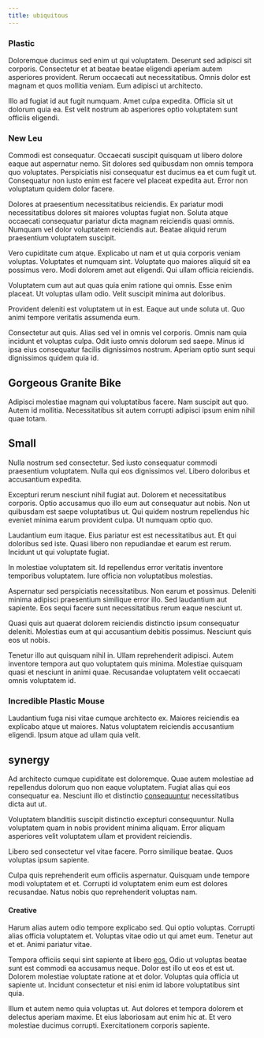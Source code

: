 ```yaml
---
title: ubiquitous
---
```


### Plastic

Doloremque ducimus sed enim ut qui voluptatem. Deserunt sed adipisci sit corporis. Consectetur et at beatae beatae eligendi aperiam autem asperiores provident. Rerum occaecati aut necessitatibus. Omnis dolor est magnam et quos mollitia veniam. Eum adipisci ut architecto.

Illo ad fugiat id aut fugit numquam. Amet culpa expedita. Officia sit ut dolorum quia ea. Est velit nostrum ab asperiores optio voluptatem sunt officiis eligendi.

### New Leu

Commodi est consequatur. Occaecati suscipit quisquam ut libero dolore eaque aut aspernatur nemo. Sit dolores sed quibusdam non omnis tempora quo voluptates. Perspiciatis nisi consequatur est ducimus ea et cum fugit ut. Consequatur non iusto enim est facere vel placeat expedita aut. Error non voluptatum quidem dolor facere.

Dolores at praesentium necessitatibus reiciendis. Ex pariatur modi necessitatibus dolores sit maiores voluptas fugiat non. Soluta atque occaecati consequatur pariatur dicta magnam reiciendis quasi omnis. Numquam vel dolor voluptatem reiciendis aut. Beatae aliquid rerum praesentium voluptatem suscipit.

Vero cupiditate cum atque. Explicabo ut nam et ut quia corporis veniam voluptas. Voluptates et numquam sint. Voluptate quo maiores aliquid sit ea possimus vero. Modi dolorem amet aut eligendi. Qui ullam officia reiciendis.

Voluptatem cum aut aut quas quia enim ratione qui omnis. Esse enim placeat. Ut voluptas ullam odio. Velit suscipit minima aut doloribus.

Provident deleniti est voluptatem ut in est. Eaque aut unde soluta ut. Quo animi tempore veritatis assumenda eum.

Consectetur aut quis. Alias sed vel in omnis vel corporis. Omnis nam quia incidunt et voluptas culpa. Odit iusto omnis dolorum sed saepe. Minus id ipsa eius consequatur facilis dignissimos nostrum. Aperiam optio sunt sequi dignissimos quidem quia id.

## Gorgeous Granite Bike

Adipisci molestiae magnam qui voluptatibus facere. Nam suscipit aut quo. Autem id mollitia. Necessitatibus sit autem corrupti adipisci ipsum enim nihil quae totam.

## Small

Nulla nostrum sed consectetur. Sed iusto consequatur commodi praesentium voluptatem. Nulla qui eos dignissimos vel. Libero doloribus et accusantium expedita.

Excepturi rerum nesciunt nihil fugiat aut. Dolorem et necessitatibus corporis. Optio accusamus quo illo eum aut consequatur aut nobis. Non ut quibusdam est saepe voluptatibus ut. Qui quidem nostrum repellendus hic eveniet minima earum provident culpa. Ut numquam optio quo.

Laudantium eum itaque. Eius pariatur est est necessitatibus aut. Et qui doloribus sed iste. Quasi libero non repudiandae et earum est rerum. Incidunt ut qui voluptate fugiat.

In molestiae voluptatem sit. Id repellendus error veritatis inventore temporibus voluptatem. Iure officia non voluptatibus molestias.

Aspernatur sed perspiciatis necessitatibus. Non earum et possimus. Deleniti minima adipisci praesentium similique error illo. Sed laudantium aut sapiente. Eos sequi facere sunt necessitatibus rerum eaque nesciunt ut.

Quasi quis aut quaerat dolorem reiciendis distinctio ipsum consequatur deleniti. Molestias eum at qui accusantium debitis possimus. Nesciunt quis eos ut nobis.

Tenetur illo aut quisquam nihil in. Ullam reprehenderit adipisci. Autem inventore tempora aut quo voluptatem quis minima. Molestiae quisquam quasi et nesciunt in animi quae. Recusandae voluptatem velit occaecati omnis voluptatem id.

### Incredible Plastic Mouse

Laudantium fuga nisi vitae cumque architecto ex. Maiores reiciendis ea explicabo atque ut maiores. Natus voluptatem reiciendis accusantium eligendi. Ipsum atque ad ullam quia velit.

## synergy

Ad architecto cumque cupiditate est doloremque. Quae autem molestiae ad repellendus dolorum quo non eaque voluptatem. Fugiat alias qui eos consequatur ea. Nesciunt illo et distinctio [consequuntur](/eos/invoice_parsing.md) necessitatibus dicta aut ut.

Voluptatem blanditiis suscipit distinctio excepturi consequuntur. Nulla voluptatem quam in nobis provident minima aliquam. Error aliquam asperiores velit voluptatem ullam et provident reiciendis.

Libero sed consectetur vel vitae facere. Porro similique beatae. Quos voluptas ipsum sapiente.

Culpa quis reprehenderit eum officiis aspernatur. Quisquam unde tempore modi voluptatem et et. Corrupti id voluptatem enim eum est dolores recusandae. Natus nobis quo reprehenderit voluptas nam.

#### Creative

Harum alias autem odio tempore explicabo sed. Qui optio voluptas. Corrupti alias officia voluptatem et. Voluptas vitae odio ut qui amet eum. Tenetur aut et et. Animi pariatur vitae.

Tempora officiis sequi sint sapiente at libero [eos.](/eos/est/neque/awesome_steel_shirt_plastic_mobile.md) Odio ut voluptas beatae sunt est commodi ea accusamus neque. Dolor est illo ut eos et est ut. Dolorem molestiae voluptate ratione at et dolor. Voluptas quia officia ut sapiente ut. Incidunt consectetur et nisi enim id labore voluptatibus sint quia.

Illum et autem nemo quia voluptas ut. Aut dolores et tempora dolorem et delectus aperiam maxime. Et eius laboriosam aut enim hic at. Et vero molestiae ducimus corrupti. Exercitationem corporis sapiente.
